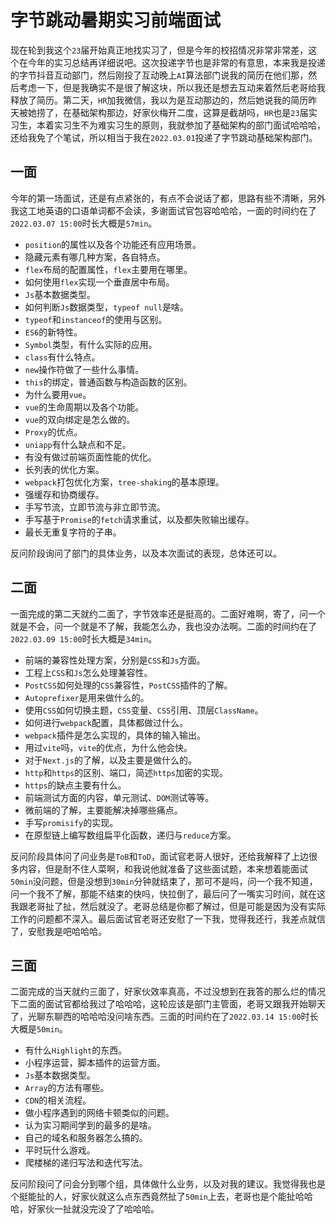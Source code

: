 # 字节跳动暑期实习前端面试
现在轮到我这个`23`届开始真正地找实习了，但是今年的校招情况非常非常差，这个在今年的实习总结再详细说吧。这次投递字节也是非常的有意思，本来我是投递的字节抖音互动部门，然后刚投了互动晚上`AI`算法部门说我的简历在他们那，然后考虑一下，但是我确实不是很了解这块，所以我还是想去互动来着然后老哥给我释放了简历。第二天，`HR`加我微信，我以为是互动那边的，然后她说我的简历昨天被她捞了，在基础架构那边，好家伙梅开二度，这算是截胡吗，`HR`也是`23`届实习生，本着实习生不为难实习生的原则，我就参加了基础架构的部门面试哈哈哈，还给我免了个笔试，所以相当于我在`2022.03.01`投递了字节跳动基础架构部门。

## 一面
今年的第一场面试，还是有点紧张的，有点不会说话了都，思路有些不清晰，另外我这工地英语的口语单词都不会读，多谢面试官包容哈哈哈，一面的时间约在了`2022.03.07 15:00`时长大概是`57min`。
* `position`的属性以及各个功能还有应用场景。
* 隐藏元素有哪几种方案，各自特点。
* `flex`布局的配置属性，`flex`主要用在哪里。
* 如何使用`flex`实现一个垂直居中布局。
* `Js`基本数据类型。
* 如何判断`Js`数据类型，`typeof null`是啥。
* `typeof`和`instanceof`的使用与区别。
* `ES6`的新特性。
* `Symbol`类型，有什么实际的应用。
* `class`有什么特点。
* `new`操作符做了一些什么事情。
* `this`的绑定，普通函数与构造函数的区别。
* 为什么要用`vue`。
* `vue`的生命周期以及各个功能。
* `vue`的双向绑定是怎么做的。
* `Proxy`的优点。
* `uniapp`有什么缺点和不足。
* 有没有做过前端页面性能的优化。
* 长列表的优化方案。
* `webpack`打包优化方案，`tree-shaking`的基本原理。
* 强缓存和协商缓存。
* 手写节流，立即节流与非立即节流。
* 手写基于`Promise`的`fetch`请求重试，以及都失败输出缓存。
* 最长无重复字符的子串。

反问阶段询问了部门的具体业务，以及本次面试的表现，总体还可以。

## 二面
一面完成的第二天就约二面了，字节效率还是挺高的。二面好难啊，寄了，问一个就是不会，问一个就是不了解，我能怎么办，我也没办法啊。二面的时间约在了`2022.03.09 15:00`时长大概是`34min`。

* 前端的兼容性处理方案，分别是`CSS`和`Js`方面。
* 工程上`CSS`和`Js`怎么处理兼容性。
* `PostCSS`如何处理的`CSS`兼容性，`PostCSS`插件的了解。
* `Autoprefixer`是用来做什么的。
* 使用`CSS`如何切换主题，`CSS`变量、`CSS`引用、顶层`ClassName`。
* 如何进行`webpack`配置，具体都做过什么。
* `webpack`插件是怎么实现的，具体的输入输出。
* 用过`vite`吗，`vite`的优点，为什么他会快。
* 对于`Next.js`的了解，以及主要是做什么的。
* `http`和`https`的区别、端口，简述`https`加密的实现。
* `https`的缺点主要有什么。
* 前端测试方面的内容，单元测试、`DOM`测试等等。
* 微前端的了解，主要能解决掉哪些痛点。
* 手写`promisify`的实现。
* 在原型链上编写数组扁平化函数，递归与`reduce`方案。

反问阶段具体问了问业务是`ToB`和`ToD`，面试官老哥人很好，还给我解释了上边很多内容，但是耐不住人菜啊，和我说他就准备了这些面试题，本来想着能面试`50min`没问题，但是没想到`30min`分钟就结束了，那可不是吗，问一个我不知道，问一个我不了解，那能不结束的快吗，快拉倒了，最后问了一嘴实习时间，就在这我跟老哥扯了扯，然后就没了。老哥总结是你都了解过，但是可能是因为没有实际工作的问题都不深入。最后面试官老哥还安慰了一下我，觉得我还行，我差点就信了，安慰我是吧哈哈哈。

## 三面
二面完成的当天就约三面了，好家伙效率真高，不过没想到在我答的那么烂的情况下二面的面试官都给我过了哈哈哈，这轮应该是部门主管面，老哥又跟我开始聊天了，光聊东聊西的哈哈哈没问啥东西。三面的时间约在了`2022.03.14 15:00`时长大概是`50min`。

* 有什么`Highlight`的东西。
* 小程序运营，脚本插件的运营方面。
* `Js`基本数据类型。
* `Array`的方法有哪些。
* `CDN`的相关流程。
* 做小程序遇到的网络卡顿类似的问题。
* 认为实习期间学到的最多的是啥。
* 自己的域名和服务器怎么搞的。
* 平时玩什么游戏。
* 爬楼梯的递归写法和迭代写法。

反问阶段问了问会分到哪个组，具体做什么业务，以及对我的建议。我觉得我也是个挺能扯的人，好家伙就这么点东西竟然扯了`50min`上去，老哥也是个能扯哈哈哈，好家伙一扯就没完没了了哈哈哈。

